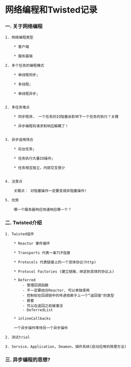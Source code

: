 
# 网络编程和Twisted记录

### 一. 关于网络编程

    1. 网络编程类型

        * 客户端

        * 服务器端

    2. 多个任务的编程模式

        * 单线程同步;

        * 多线程;

        * 单线程异步;


    2. 多任务难点

        * 同步程序， 一个任务的IO阻塞会影响下一个任务的执行？关键

        * 异步编程将请求和响应解耦了！


    3. 异步适用场合

        * 后台任务; 

        * 任务执行大量IO操作; 

        * 任务相互独立，内部交互很少


    4. 注意点

        关键点： 对阻塞操作一定要变成非阻塞操作!

    5. 优势

        哪一个服务器响应快速响应哪一个？

### 二. Twisted介绍

    1. Twisted组件

        * Reactor 事件循环

        * Transports 代表一条TCP连接

        * Protocols 代表链接上的一个具体协议(http)

        * Protocol Factories (建立链接，绑定到具体的协议上)

        * Deferred 
            - 管理回调函数
            - 不一定要结合Reactor, 可以单独使用
            - 控制权在回调链中的传递依赖于上一个“返回值"的类型
            - 嵌套
            - 可以在返回之前被激活
            - DeferredList

        * inlineCallbacks

        一个异步操作等待另一个异步操作

    2. 测试trial
    
    3. Service，Application, Deamon，插件系统(启动应用的简便方法)


### 三. 异步编程的思想?
